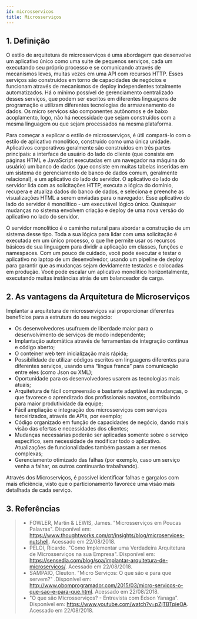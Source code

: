 ```yaml
---
id: microsservicos
title: Microsserviços
---
```


## 1. Definição

O estilo de arquitetura de microsserviços é uma abordagem que desenvolve um aplicativo único como uma suite de pequenos serviços, cada um executando seu próprio processo e se comunicando através de mecanismos leves, muitas vezes em uma API com recursos HTTP. Esses serviços são construídos em torno de capacidades de negócios e funcionam através de mecanismos de deploy independentes totalmente automatizados. Há o mínimo possível de gerenciamento centralizado desses serviços, que podem ser escritos em diferentes linguagens de programação e utilizam diferentes tecnologias de armazenamento de dados. Os micro serviços são componentes autônomos e de baixo acoplamento, logo, não há necessidade que sejam construídos com a mesma linguagem ou que sejam processados na mesma plataforma.

Para começar a explicar o estilo de microsserviços, é útil compará-lo com o estilo de aplicativo monolítico, construído como uma única unidade. Aplicativos corporativos geralmente são construídos em três partes principais: a interface de usuário do lado do cliente (que consiste em páginas HTML e JavaScript executadas em um navegador na máquina do usuário) um banco de dados (que consiste em muitas tabelas inseridas em um sistema de gerenciamento de banco de dados comum, geralmente relacional), e um aplicativo do lado do servidor. O aplicativo do lado do servidor lida com as solicitações HTTP, executa a lógica do domínio, recupera e atualiza dados do banco de dados, e seleciona e preenche as visualizações HTML a serem enviadas para o navegador. Esse aplicativo do lado do servidor é monolítico - um executável lógico único. Quaisquer mudanças no sistema envolvem criação e deploy de uma nova versão do aplicativo no lado do servidor.

O servidor monolítico é o caminho natural para abordar a construção de um sistema desse tipo. Toda a sua lógica para lidar com uma solicitação é executada em um único processo, o que lhe permite usar os recursos básicos de sua linguagem para dividir a aplicação em classes, funções e namespaces. Com um pouco de cuidado, você pode executar e testar o aplicativo no laptop de um desenvolvedor, usando um pipeline de deploy para garantir que as mudanças sejam devidamente testadas e colocadas em produção. Você pode escalar um aplicativo monolítico horizontalmente, executando muitas instâncias atrás de um balanceador de carga.

## 2. As vantagens da Arquitetura de Microserviços

Implantar a arquitetura de microsserviços vai proporcionar diferentes benefícios para a estrutura do seu negócio:
* Os desenvolvedores usufruem de liberdade maior para o desenvolvimento de serviços de modo independente;
* Implantação automática através de ferramentas de integração contínua e código aberto;
* O conteiner web tem inicialização mais rápida;
* Possibilidade de utilizar códigos escritos em linguagens diferentes para diferentes serviços, usando uma “língua franca” para comunicação entre eles (como Json ou XML);
* Oportunidade para os desenvolvedores usarem as tecnologias mais atuais;
* Arquitetura de fácil compreensão e bastante adaptável às mudanças, o que favorece o aprendizado dos profissionais novatos, contribuindo para maior produtividade da equipe;
* Fácil ampliação e integração dos microsserviços com serviços terceirizados, através de APIs, por exemplo;
* Código organizado em função de capacidades de negócio, dando mais visão das ofertas e necessidades dos clientes;
* Mudanças necessárias poderão ser aplicadas somente sobre o serviço específico, sem necessidade de modificar todo o aplicativo. Atualizações de funcionalidades também passam a ser menos complexas;
* Gerenciamento otimizado das falhas (por exemplo, caso um serviço venha a falhar, os outros continuarão trabalhando).

Através dos Microserviços, é possível identificar falhas e gargalos com mais eficiência, visto que o particionamento favorece uma visão mais detalhada de cada serviço.

## 3. Referências

> * FOWLER, Martin & LEWIS, James. "Microsserviços em Poucas Palavras". Disponível em: <https://www.thoughtworks.com/pt/insights/blog/microservices-nutshell>. Acessado em 22/08/2018.
>* PELOI, Ricardo. "Como Implementar uma Verdadeira Arquitetura de Microsserviços na sua Empresa". Disponível em: <https://sensedia.com/blog/soa/implantar-arquitetura-de-microservicos/>. Acessado em 22/08/2018.
>* SAMPAIO, Cleuton. "Micro Serviços: O que são e para que servem?" .Disponível em: <http://www.obomprogramador.com/2015/03/micro-servicos-o-que-sao-e-para-que.html>. Acessado em 22/08/2018.
>* "O que são Microsserviços? - Entrevista com Edson Yanaga".  Disponível em: <https://www.youtube.com/watch?v=pZjTBTpieOA>. Acessado em 22/08/2018.
